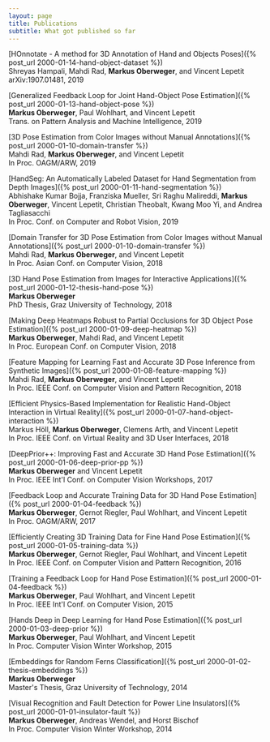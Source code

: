```yaml
---
layout: page
title: Publications
subtitle: What got published so far
---
```


[HOnnotate - A method for 3D Annotation of Hand and Objects Poses]({% post_url 2000-01-14-hand-object-dataset %})  
Shreyas Hampali, Mahdi Rad, **Markus Oberweger**, and Vincent Lepetit  
arXiv:1907.01481, 2019

[Generalized Feedback Loop for Joint Hand-Object Pose Estimation]({% post_url 2000-01-13-hand-object-pose %})  
**Markus Oberweger**, Paul Wohlhart, and Vincent Lepetit  
Trans. on Pattern Analysis and Machine Intelligence, 2019

[3D Pose Estimation from Color Images without Manual Annotations]({% post_url 2000-01-10-domain-transfer %})  
Mahdi Rad, **Markus Oberweger**, and Vincent Lepetit  
In Proc. OAGM/ARW, 2019

[HandSeg: An Automatically Labeled Dataset for Hand Segmentation from Depth Images]({% post_url 2000-01-11-hand-segmentation %})  
Abhishake Kumar Bojja, Franziska Mueller, Sri Raghu Malireddi, **Markus Oberweger**, Vincent Lepetit, Christian Theobalt, Kwang Moo Yi, and Andrea Tagliasacchi  
In Proc. Conf. on Computer and Robot Vision, 2019

[Domain Transfer for 3D Pose Estimation from Color Images without Manual Annotations]({% post_url 2000-01-10-domain-transfer %})  
Mahdi Rad, **Markus Oberweger**, and Vincent Lepetit  
In Proc. Asian Conf. on Computer Vision, 2018

[3D Hand Pose Estimation from Images for Interactive Applications]({% post_url 2000-01-12-thesis-hand-pose %})  
**Markus Oberweger**  
PhD Thesis, Graz University of Technology, 2018

[Making Deep Heatmaps Robust to Partial Occlusions for 3D Object Pose Estimation]({% post_url 2000-01-09-deep-heatmap %})  
**Markus Oberweger**, Mahdi Rad, and Vincent Lepetit  
In Proc. European Conf. on Computer Vision, 2018

[Feature Mapping for Learning Fast and Accurate 3D Pose Inference from Synthetic Images]({% post_url 2000-01-08-feature-mapping %})  
Mahdi Rad, **Markus Oberweger**, and Vincent Lepetit  
In Proc. IEEE Conf. on Computer Vision and Pattern Recognition, 2018

[Efficient Physics-Based Implementation for Realistic Hand-Object Interaction in Virtual Reality]({% post_url 2000-01-07-hand-object-interaction %})  
Markus Höll, **Markus Oberweger**, Clemens Arth, and Vincent Lepetit  
In Proc. IEEE Conf. on Virtual Reality and 3D User Interfaces, 2018

[DeepPrior++: Improving Fast and Accurate 3D Hand Pose Estimation]({% post_url 2000-01-06-deep-prior-pp %})  
**Markus Oberweger** and Vincent Lepetit  
In Proc. IEEE Int'l Conf. on Computer Vision Workshops, 2017

[Feedback Loop and Accurate Training Data for 3D Hand Pose Estimation]({% post_url 2000-01-04-feedback %})  
**Markus Oberweger**, Gernot Riegler, Paul Wohlhart, and Vincent Lepetit  
In Proc. OAGM/ARW, 2017

[Efficiently Creating 3D Training Data for Fine Hand Pose Estimation]({% post_url 2000-01-05-training-data %})  
**Markus Oberweger**, Gernot Riegler, Paul Wohlhart, and Vincent Lepetit  
In Proc. IEEE Conf. on Computer Vision and Pattern Recognition, 2016

[Training a Feedback Loop for Hand Pose Estimation]({% post_url 2000-01-04-feedback %})  
**Markus Oberweger**, Paul Wohlhart, and Vincent Lepetit  
In Proc. IEEE Int'l Conf. on Computer Vision, 2015

[Hands Deep in Deep Learning for Hand Pose Estimation]({% post_url 2000-01-03-deep-prior %})  
**Markus Oberweger**, Paul Wohlhart, and Vincent Lepetit  
In Proc. Computer Vision Winter Workshop, 2015

[Embeddings for Random Ferns Classification]({% post_url 2000-01-02-thesis-embeddings %})  
**Markus Oberweger**  
Master's Thesis, Graz University of Technology, 2014

[Visual Recognition and Fault Detection for Power Line Insulators]({% post_url 2000-01-01-insulator-fault %})  
**Markus Oberweger**, Andreas Wendel, and Horst Bischof  
In Proc. Computer Vision Winter Workshop, 2014
